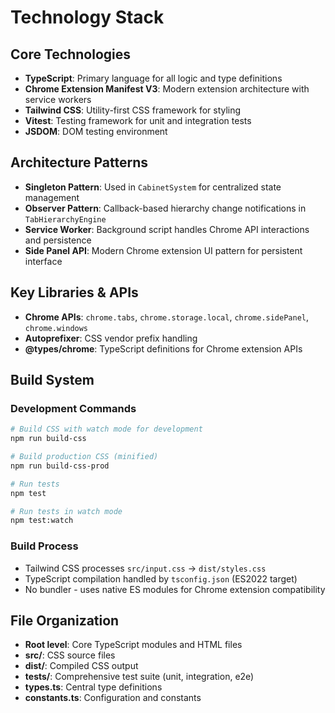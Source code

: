 # Technology Stack

## Core Technologies

- **TypeScript**: Primary language for all logic and type definitions
- **Chrome Extension Manifest V3**: Modern extension architecture with service workers
- **Tailwind CSS**: Utility-first CSS framework for styling
- **Vitest**: Testing framework for unit and integration tests
- **JSDOM**: DOM testing environment

## Architecture Patterns

- **Singleton Pattern**: Used in `CabinetSystem` for centralized state management
- **Observer Pattern**: Callback-based hierarchy change notifications in `TabHierarchyEngine`
- **Service Worker**: Background script handles Chrome API interactions and persistence
- **Side Panel API**: Modern Chrome extension UI pattern for persistent interface

## Key Libraries & APIs

- **Chrome APIs**: `chrome.tabs`, `chrome.storage.local`, `chrome.sidePanel`, `chrome.windows`
- **Autoprefixer**: CSS vendor prefix handling
- **@types/chrome**: TypeScript definitions for Chrome extension APIs

## Build System

### Development Commands
```bash
# Build CSS with watch mode for development
npm run build-css

# Build production CSS (minified)
npm run build-css-prod

# Run tests
npm test

# Run tests in watch mode
npm test:watch
```

### Build Process
- Tailwind CSS processes `src/input.css` → `dist/styles.css`
- TypeScript compilation handled by `tsconfig.json` (ES2022 target)
- No bundler - uses native ES modules for Chrome extension compatibility

## File Organization

- **Root level**: Core TypeScript modules and HTML files
- **src/**: CSS source files
- **dist/**: Compiled CSS output
- **tests/**: Comprehensive test suite (unit, integration, e2e)
- **types.ts**: Central type definitions
- **constants.ts**: Configuration and constants